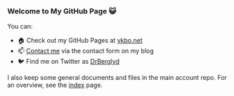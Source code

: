### Welcome to My GitHub Page :smiley_cat:

You can:

* :house: Check out my GitHub Pages at [vkbo.net](https://vkbo.net/)
* :mailbox: [Contact me](https://berglyd.net/contact-me/) via the contact form on my blog
* :bird: Find me on Twitter as [DrBerglyd](https://twitter.com/DrBerglyd)

I also keep some general documents and files in the main account repo.
For an overview, see the [index](https://github.com/vkbo/vkbo/blob/main/index.md) page.

